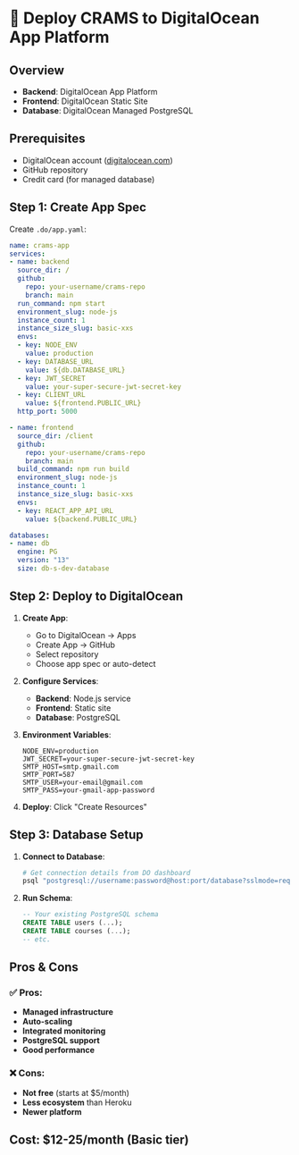 # 🚀 Deploy CRAMS to DigitalOcean App Platform

## Overview
- **Backend**: DigitalOcean App Platform
- **Frontend**: DigitalOcean Static Site
- **Database**: DigitalOcean Managed PostgreSQL

## Prerequisites
- DigitalOcean account ([digitalocean.com](https://digitalocean.com))
- GitHub repository
- Credit card (for managed database)

## Step 1: Create App Spec

Create `.do/app.yaml`:
```yaml
name: crams-app
services:
- name: backend
  source_dir: /
  github:
    repo: your-username/crams-repo
    branch: main
  run_command: npm start
  environment_slug: node-js
  instance_count: 1
  instance_size_slug: basic-xxs
  envs:
  - key: NODE_ENV
    value: production
  - key: DATABASE_URL
    value: ${db.DATABASE_URL}
  - key: JWT_SECRET
    value: your-super-secure-jwt-secret-key
  - key: CLIENT_URL
    value: ${frontend.PUBLIC_URL}
  http_port: 5000

- name: frontend
  source_dir: /client
  github:
    repo: your-username/crams-repo
    branch: main
  build_command: npm run build
  environment_slug: node-js
  instance_count: 1
  instance_size_slug: basic-xxs
  envs:
  - key: REACT_APP_API_URL
    value: ${backend.PUBLIC_URL}

databases:
- name: db
  engine: PG
  version: "13"
  size: db-s-dev-database
```

## Step 2: Deploy to DigitalOcean

1. **Create App**:
   - Go to DigitalOcean → Apps
   - Create App → GitHub
   - Select repository
   - Choose app spec or auto-detect

2. **Configure Services**:
   - **Backend**: Node.js service
   - **Frontend**: Static site
   - **Database**: PostgreSQL

3. **Environment Variables**:
   ```
   NODE_ENV=production
   JWT_SECRET=your-super-secure-jwt-secret-key
   SMTP_HOST=smtp.gmail.com
   SMTP_PORT=587
   SMTP_USER=your-email@gmail.com
   SMTP_PASS=your-gmail-app-password
   ```

4. **Deploy**: Click "Create Resources"

## Step 3: Database Setup

1. **Connect to Database**:
   ```bash
   # Get connection details from DO dashboard
   psql "postgresql://username:password@host:port/database?sslmode=require"
   ```

2. **Run Schema**:
   ```sql
   -- Your existing PostgreSQL schema
   CREATE TABLE users (...);
   CREATE TABLE courses (...);
   -- etc.
   ```

## Pros & Cons

### ✅ Pros:
- **Managed infrastructure**
- **Auto-scaling**
- **Integrated monitoring**
- **PostgreSQL support**
- **Good performance**

### ❌ Cons:
- **Not free** (starts at $5/month)
- **Less ecosystem** than Heroku
- **Newer platform**

## Cost: **$12-25/month** (Basic tier)
